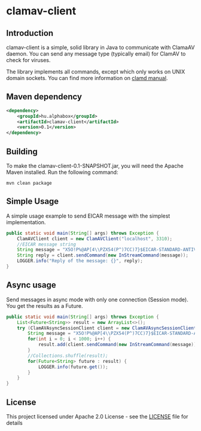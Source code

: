 # clamav-client
## Introduction
clamav-client is a simple, solid library in Java to communicate with ClamaAV daemon.
You can send any message type (typically email) for ClamAV to check for viruses.

The library implements all commands, except which only works on UNIX domain sockets.
You can find more information on [clamd manual](https://linux.die.net/man/8/clamd).

## Maven dependency
```xml
<dependency>
    <groupId>hu.alphabox</groupId>
    <artifactId>clamav-client</artifactId>
    <version>0.1</version>
</dependency>
```

## Building
To make the clamav-client-0.1-SNAPSHOT.jar, you will need the Apache Maven installed.
Run the following command:
```
mvn clean package
```

## Simple Usage
A simple usage example to send EICAR message with the simplest implementation.
```java
public static void main(String[] args) throws Exception {
    ClamAVClient client = new ClamAVClient("localhost", 3310);
    //EICAR message string
    String message = "X5O!P%@AP[4\\PZX54(P^)7CC)7}$EICAR-STANDARD-ANTIVIRUS-TEST-FILE!$H+H*";
    String reply = client.sendCommand(new InStreamCommand(message));
    LOGGER.info("Reply of the message: {}", reply);
}
```

## Async usage
Send messages in async mode with only one connection (Session mode).
You get the results as a Future<String>.
```java
public static void main(String[] args) throws Exception {
	List<Future<String>> result = new ArrayList<>();
	try (ClamAVAsyncSessionClient client = new ClamAVAsyncSessionClient("192.168.1.105", 3310)) {
		String message = "X5O!P%@AP[4\\PZX54(P^)7CC)7}$EICAR-STANDARD-ANTIVIRUS-TEST-FILE!$H+H*";		
		for(int i = 0; i < 1000; i++) {
			result.add(client.sendCommand(new InStreamCommand(message)));
		}
		//Collections.shuffle(result);
		for(Future<String> future : result) {
			LOGGER.info(future.get());
		}
	}
}
```

## License
This project licensed under Apache 2.0 License - see the [LICENSE](LICENSE) file for details